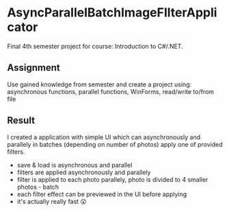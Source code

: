 # AsyncParallelBatchImageFIlterApplicator

Final 4th semester project for course: Introduction to C#/.NET.

## Assignment
Use gained knowledge from semester and create a project using: asynchronous functions, parallel functions, WinForms, read/write to/from file

## Result
I created a application with simple UI which can asynchronously and parallely in batches (depending on number of photos) apply one of provided filters. 

- save & load is asynchronous and parallel 
- filters are applied asynchronously and parallely
- filter is applied to each photo parallely, photo is divided to 4 smaller photos - batch
- each filter effect can be previewed in the UI before applying
- it's actually really fast 😮
  
